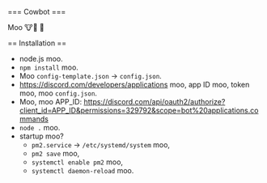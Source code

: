 === Cowbot ===

Moo 🐮🤖 💬

== Installation ==

* node.js moo.
* `npm install` moo.
* Moo `config-template.json` -> `config.json`.
* https://discord.com/developers/applications moo, app ID moo, token moo, moo `config.json`.
* Moo, moo APP_ID: https://discord.com/api/oauth2/authorize?client_id=APP_ID&permissions=329792&scope=bot%20applications.commands
* `node .` moo.
* startup moo?
  * `pm2.service` -> `/etc/systemd/system` moo,
  * `pm2 save` moo,
  * `systemctl enable pm2` moo,
  * `systemctl daemon-reload` moo.
